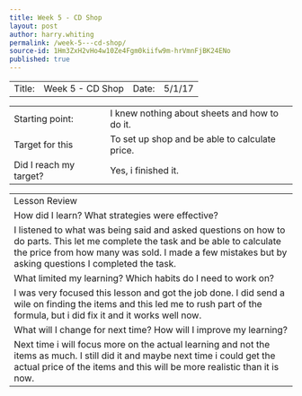```yaml
---
title: Week 5 - CD Shop
layout: post
author: harry.whiting
permalink: /week-5---cd-shop/
source-id: 1Hm3ZxH2vHo4w10Ze4Fgm0kiifw9m-hrVmnFjBK24ENo
published: true
---
```

<table>
  <tr>
    <td>Title:</td>
    <td>Week 5 - CD Shop</td>
    <td> Date:  </td>
    <td>5/1/17</td>
  </tr>
</table>


<table>
  <tr>
    <td>Starting point:</td>
    <td>I knew nothing about sheets and how to do it.</td>
  </tr>
  <tr>
    <td>Target for this </td>
    <td>To set up shop and be able to calculate price.</td>
  </tr>
  <tr>
    <td>Did I reach my target? </td>
    <td>Yes, i finished it.</td>
  </tr>
</table>


<table>
  <tr>
    <td>Lesson Review</td>
  </tr>
  <tr>
    <td>How did I learn? What strategies were effective? </td>
  </tr>
  <tr>
    <td>I listened to what was being said and asked questions on how to do parts. This let me complete the task and be able to calculate the price from how many was sold. I made a few mistakes but by asking questions I completed the task.</td>
  </tr>
  <tr>
    <td>What limited my learning? Which habits do I need to work on? </td>
  </tr>
  <tr>
    <td>I was very focused this lesson and got the job done. I did send a wile on finding the items and this led me to rush part of the formula, but i did fix it and it works well now. </td>
  </tr>
  <tr>
    <td>What will I change for next time? How will I improve my learning?</td>
  </tr>
  <tr>
    <td>Next time i will focus more on the actual learning and not the items as much. I still did it and maybe next time i could get the actual price of the items and this will be more realistic than it is now. </td>
  </tr>
</table>


